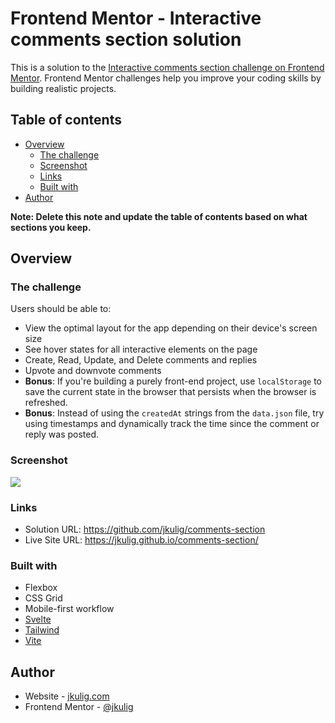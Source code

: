 # Frontend Mentor - Interactive comments section solution

This is a solution to the [Interactive comments section challenge on Frontend Mentor](https://www.frontendmentor.io/challenges/interactive-comments-section-iG1RugEG9). Frontend Mentor challenges help you improve your coding skills by building realistic projects.

## Table of contents

- [Overview](#overview)
  - [The challenge](#the-challenge)
  - [Screenshot](#screenshot)
  - [Links](#links)
  - [Built with](#built-with)
- [Author](#author)

**Note: Delete this note and update the table of contents based on what sections you keep.**

## Overview

### The challenge

Users should be able to:

- View the optimal layout for the app depending on their device's screen size
- See hover states for all interactive elements on the page
- Create, Read, Update, and Delete comments and replies
- Upvote and downvote comments
- **Bonus**: If you're building a purely front-end project, use `localStorage` to save the current state in the browser that persists when the browser is refreshed.
- **Bonus**: Instead of using the `createdAt` strings from the `data.json` file, try using timestamps and dynamically track the time since the comment or reply was posted.

### Screenshot

![](./screenshot.png)

### Links

- Solution URL: https://github.com/jkulig/comments-section
- Live Site URL: https://jkulig.github.io/comments-section/

### Built with

- Flexbox
- CSS Grid
- Mobile-first workflow
- [Svelte](https://svelte.dev/)
- [Tailwind](https://tailwindcss.com/)
- [Vite](https://vitejs.dev/)


## Author

- Website - [jkulig.com](http://jkulig.com)
- Frontend Mentor - [@jkulig](https://www.frontendmentor.io/profile/jkulig)